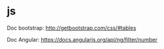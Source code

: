 js
==

Doc bootstrap: http://getbootstrap.com/css/#tables

Doc Angular: https://docs.angularjs.org/api/ng/filter/number
